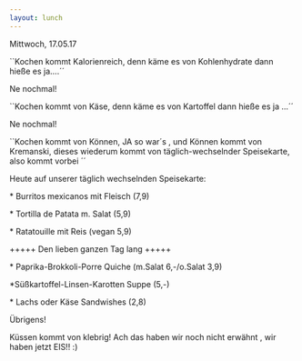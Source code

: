 ```yaml
---
layout: lunch
---
```



Mittwoch, 17.05.17

``Kochen kommt Kalorienreich, denn k&auml;me es von Kohlenhydrate dann hie&szlig;e es ja....&acute;&acute;

Ne nochmal!

``Kochen kommt von K&auml;se, denn k&auml;me es von Kartoffel dann hie&szlig;e es ja ...&acute;&acute;

Ne nochmal!

``Kochen kommt von K&ouml;nnen, JA so war&acute;s , und K&ouml;nnen kommt von Kremanski, dieses wiederum kommt von t&auml;glich-wechselnder Speisekarte, also kommt vorbei &acute;&acute;

Heute auf unserer t&auml;glich wechselnden Speisekarte:

\* Burritos mexicanos mit Fleisch (7,9)

\* Tortilla de Patata m. Salat (5,9)

\* Ratatouille mit Reis (vegan 5,9)

+++++ Den lieben ganzen Tag lang +++++

\* Paprika-Brokkoli-Porre Quiche (m.Salat 6,-/o.Salat 3,9)

\*S&uuml;&szlig;kartoffel-Linsen-Karotten Suppe (5,-)

\* Lachs oder K&auml;se Sandwishes (2,8)

&Uuml;brigens!

K&uuml;ssen kommt von klebrig! Ach das haben wir noch nicht erw&auml;hnt , wir haben jetzt EIS!! :)